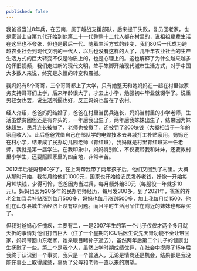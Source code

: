 ```yaml
---
published: false
---
```


我爸爸当过8年兵，在云南，属于越战支援部队，后来提干失败，复员回老家，也是家谱上自第九代开始到他第二十一代整整十二代人都在村里的，说祖祖辈辈生活在这里也不夸张，但也是最后一代。随着生活方式的转变，我们80后一代成为跨越农业社会到现代文明的一代人，以后也没有这样的人了，几千年农业社会的生产生活方式的巨大转变不仅是物质上的，也是心理上的。这也解释了为什么越来越多的怀旧视频，我们走进新的现代文明，笨手笨脚开始现代城市生活方式，对于中国大多数人来说，终究是永恒的转变和震撼。

我妈妈有5个哥哥，三个哥哥都上了大学，只有她整天和她妈妈在一起在村里做家务支持哥哥们上学，后来年龄很大了，才去上小学，勉强初中毕业就辍学了。说重男轻女也罢，说生活所逼也好，反正妈妈也留在了农村。

经人介绍，爸爸妈妈结婚了，爸爸在村里当民兵连长，妈妈当村里的小学老师，生活虽然贫困但还是有奔头的，一年后我出生了，两年后我妹妹出生了，结果因为妹妹超生，民兵连长被撤了，老师也被撤了，还被罚了200块钱（大概相当于一年的家庭收入）。此后爸爸凭借自己在部队学的电焊技术去县城打工补贴家用，妈妈还在村小学，结果成了民办幼儿园老师（育红班），我妈就是村里育红班第一任老师，我就是第一届学生。在我印象中，妈妈特别忙，不仅要带我和妹妹，还要教村里小学生，还要照顾家里的四亩地，非常辛苦。

2012年后爸妈都60岁了，在上海帮我带了两年孩子后，他们又回到了村里。大概从那时开始，我每月给他们1000元，国家也开始给农民发养老钱，好像一开始每月10块钱，少得可怜，爸爸因为当过兵，每月额外给80元（每服役一年就多10元）。妈妈也因为20多年的民办老师经历，每月发300多。到了2021年，爸爸的养老金加当兵补贴涨到每月500多，妈妈也每月涨到500多，加上我每月给1500，他们在山东县城生活经济上没有啥问题。而且平时生活用品住在附近的妹妹也都帮买了。

但我对爸妈心怀愧疚，主要有二，一是2007年生的第一个儿子仅仅才两个多月就夭折的事情对他们打击巨大（住了一个星期的ICU后医生说先天肾功能不全让带回家，妈妈带回山东老家，她亲眼目睹孙子逝去），虽然两年后第二个儿子的健康出生抚慰了一些。第二个是我个人，虽然上学时期成绩优异，在社会中摸爬了15年后我终于认识到一个事实，我只是一个普通人，无论是情商还是机会，结果都是我没能在事业上取得成绩，辜负了父母和老师一直以来的期望。